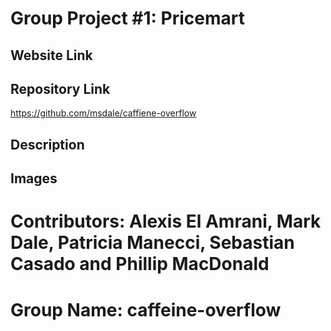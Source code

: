# Group Project #1: Pricemart

## Website Link

## Repository Link
https://github.com/msdale/caffiene-overflow

## Description




## Images
<!-- <img src="" alt=""/> -->
# Contributors: Alexis El Amrani, Mark Dale, Patricia Manecci, Sebastian Casado and Phillip MacDonald 
# Group Name:  caffeine-overflow